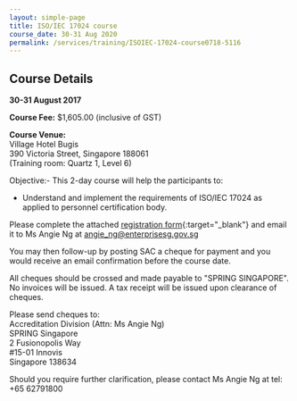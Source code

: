 ```yaml
---
layout: simple-page
title: ISO/IEC 17024 course
course_date: 30-31 Aug 2020
permalink: /services/training/ISOIEC-17024-course0718-5116
---
```


## Course Details
**30-31 August 2017**

**Course Fee:**  $1,605.00 (inclusive of GST)

**Course Venue:**  
Village Hotel Bugis  
390 Victoria Street, Singapore 188061  
(Training room:  Quartz 1, Level 6)

Objective:-
This 2-day course will help the participants to:
* Understand and implement the requirements of ISO/IEC 17024 as applied to personnel certification body.

Please complete the attached [registration form](/files/registration-forms/Registration-form-(ISO-IEC-17024).docx){:target="_blank"} and email it to Ms Angie Ng at <angie_ng@enterprisesg.gov.sg>

You may then follow-up by posting SAC a cheque for payment and you would receive an email confirmation before the course date.

All cheques should be crossed and made payable to "SPRING SINGAPORE". No invoices will be issued. A tax receipt will be issued upon clearance of cheques.

Please send cheques to:  
Accreditation Division (Attn:  Ms Angie Ng)  
SPRING Singapore  
2 Fusionopolis Way  
#15-01 Innovis  
Singapore 138634

Should you require further clarification, please contact Ms Angie Ng at tel: +65 62791800
